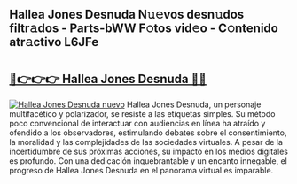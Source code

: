 ## Hallea Jones Desnuda N𝚞𝚎vos desn𝚞dos filtr𝚊dos - Parts-bWW F𝚘tos vid𝚎o - C𝚘ntenido atr𝚊ctivo L6JFe

# <h2><a href="http://mb1yoo.tromn.icu/?c=Hallea+Jones+Desnuda">🔗👉👉👉 Hallea Jones Desnuda 🔗🔗</a></h2>

[![Hallea Jones Desnuda nuevo](https://i.imgur.com/pEAQMta.gif)](http://mb1yoo.tromn.icu/?c=Hallea+Jones+Desnuda)
Hallea Jones Desnuda, un personaje multifacético y polarizador, se resiste a las etiquetas simples. Su método poco convencional de interactuar con audiencias en línea ha atraído y ofendido a los observadores, estimulando debates sobre el consentimiento, la moralidad y las complejidades de las sociedades virtuales. A pesar de la incertidumbre de sus próximas acciones, su impacto en los medios digitales es profundo. Con una dedicación inquebrantable y un encanto innegable, el progreso de Hallea Jones Desnuda en el panorama virtual es imparable.

